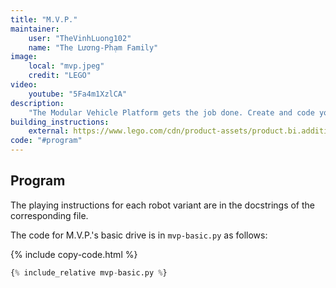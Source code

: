 ```yaml
---
title: "M.V.P."
maintainer:
    user: "TheVinhLuong102"
    name: "The Lương-Phạm Family"
image:
    local: "mvp.jpeg"
    credit: "LEGO"
video:
    youtube: "5Fa4m1XzlCA"
description:
    "The Modular Vehicle Platform gets the job done. Create and code your own remote control and build the M.V.P. into a buggy, a crane, a shooter turret or even a brick-eating truck to pick up LEGO bricks left by the other robots."
building_instructions:
    external: https://www.lego.com/cdn/product-assets/product.bi.additional.main.pdf/51515_MVP.pdf
code: "#program"
---
```


## Program
The playing instructions for each robot variant are in the docstrings of the corresponding file.

The code for M.V.P.'s basic drive is in `mvp-basic.py` as follows:

{% include copy-code.html %}
```python
{% include_relative mvp-basic.py %}
```
